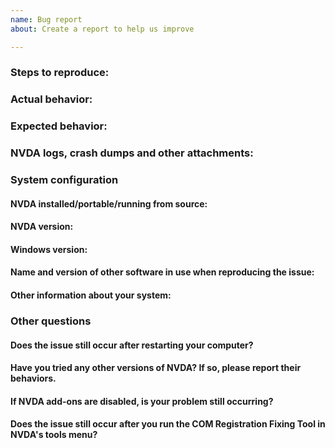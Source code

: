 ```yaml
---
name: Bug report
about: Create a report to help us improve

---
```


<!-- Please read the text in this edit field before filling it in.
Please thoroughly read NVDA's wiki article on how to fill in this template, including how to provide the required files.
Issues may be closed if the required information is not present.
https://github.com/nvaccess/nvda/blob/master/devDocs/githubIssueTemplateExplanationAndExamples.md
Please also note that the NVDA project has a Citizen and Contributor Code of Conduct which can be found at https://github.com/nvaccess/nvda/blob/master/CODE_OF_CONDUCT.md. NV Access expects that all contributors and other community members read and abide by the rules set out in this document while participating or contributing to this project. This includes creating or commenting on issues and pull requests. 

Each of the questions and sections below start with multiple hash symbols (#). Place your answers and information on the blank line below each question.
-->

### Steps to reproduce:

### Actual behavior:
<!--
Use "Speak command keys" (NVDA+4) and speech viewer to copy and paste here. 
Use braille viewer to copy and paste here.
You may additionally include an explanation.
-->

### Expected behavior:
<!--
Use "Speak command keys" (NVDA+4) and speech viewer to copy and paste here. 
Use braille viewer to copy and paste here.
You may additionally include an explanation.
-->

### NVDA logs, crash dumps and other attachments:

### System configuration
#### NVDA installed/portable/running from source:

#### NVDA version:

#### Windows version:

#### Name and version of other software in use when reproducing the issue:

#### Other information about your system:

### Other questions
#### Does the issue still occur after restarting your computer?

#### Have you tried any other versions of NVDA? If so, please report their behaviors.

#### If NVDA add-ons are disabled, is your problem still occurring?

#### Does the issue still occur after you run the COM Registration Fixing Tool in NVDA's tools menu?

